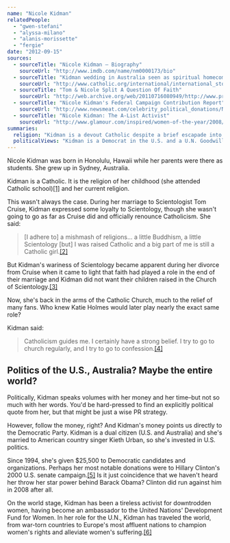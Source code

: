 ```yaml
---
name: "Nicole Kidman"
relatedPeople:
  - "gwen-stefani"
  - "alyssa-milano"
  - "alanis-morissette"
  - "fergie"
date: "2012-09-15"
sources:
  - sourceTitle: "Nicole Kidman – Biography"
    sourceUrl: "http://www.imdb.com/name/nm0000173/bio"
  - sourceTitle: "Kidman wedding in Australia seen as spiritual homecoming"
    sourceUrl: "http://www.catholic.org/international/international_story.php?id=20148"
  - sourceTitle: "Tom & Nicole Split A Question Of Faith"
    sourceUrl: "http://web.archive.org/web/20110716080949/http://www.primechoice.com/philosophy/shelp/cruise.htm"
  - sourceTitle: "Nicole Kidman's Federal Campaign Contribution Report"
    sourceUrl: "http://www.newsmeat.com/celebrity_political_donations/Nicole_Kidman.php"
  - sourceTitle: "Nicole Kidman: The A-List Activist"
    sourceUrl: "http://www.glamour.com/inspired/women-of-the-year/2008/nicole-kidman"
summaries:
  religion: "Kidman is a devout Catholic despite a brief escapade into the Church of Scientology."
  politicalViews: "Kidman is a Democrat in the U.S. and a U.N. Goodwill Ambassador to the rest of the world."
---
```


Nicole Kidman was born in Honolulu, Hawaii while her parents were there as students. She grew up in Sydney, Australia.

Kidman is a Catholic. It is the religion of her childhood (she attended Catholic school)<a class="source-citation" href="#http%3A%2F%2Fwww.imdb.com%2Fname%2Fnm0000173%2Fbio" title="Nicole Kidman – Biography">[1]</a> and her current religion.

This wasn't always the case. During her marriage to Scientologist Tom Cruise, Kidman expressed some loyalty to Scientology, though she wasn't going to go as far as Cruise did and officially renounce Catholicism. She said:

>[I adhere to] a mishmash of religions… a little Buddhism, a little Scientology [but] I was raised Catholic and a big part of me is still a Catholic girl.<a class="source-citation" href="#http%3A%2F%2Fwww.catholic.org%2Finternational%2Finternational_story.php%3Fid%3D20148" title="Kidman wedding in Australia seen as spiritual homecoming">[2]</a>

But Kidman's wariness of Scientology became apparent during her divorce from Cruise when it came to light that faith had played a role in the end of their marriage and Kidman did not want their children raised in the Church of Scientology.<a class="source-citation" href="#http%3A%2F%2Fweb.archive.org%2Fweb%2F20110716080949%2Fhttp%3A%2F%2Fwww.primechoice.com%2Fphilosophy%2Fshelp%2Fcruise.htm" title="Tom &amp; Nicole Split A Question Of Faith">[3]</a>

Now, she's back in the arms of the Catholic Church, much to the relief of many fans. Who knew Katie Holmes would later play nearly the exact same role?

Kidman said:

>Catholicism guides me. I certainly have a strong belief. I try to go to church regularly, and I try to go to confession.<a class="source-citation" href="#http%3A%2F%2Fwww.catholic.org%2Finternational%2Finternational_story.php%3Fid%3D20148" title="Kidman wedding in Australia seen as spiritual homecoming">[4]</a>

## 

## Politics of the U.S., Australia? Maybe the entire world?

Politically, Kidman speaks volumes with her money and her time–but not so much with her words. You'd be hard-pressed to find an explicitly political quote from her, but that might be just a wise PR strategy.

However, follow the money, right? And Kidman's money points us directly to the Democratic Party. Kidman is a dual citizen (U.S. and Australia) and she's married to American country singer Kieth Urban, so she's invested in U.S. politics.

Since 1994, she's given $25,500 to Democratic candidates and organizations. Perhaps her most notable donations were to Hillary Clinton's 2000 U.S. senate campaign.<a class="source-citation" href="#http%3A%2F%2Fwww.newsmeat.com%2Fcelebrity_political_donations%2FNicole_Kidman.php" title="Nicole Kidman&apos;s Federal Campaign Contribution Report">[5]</a> Is it just coincidence that we haven't heard her throw her star power behind Barack Obama? Clinton did run against him in 2008 after all.

On the world stage, Kidman has been a tireless activist for downtrodden women, having become an ambassador to the United Nations' Development Fund for Women. In her role for the U.N., Kidman has traveled the world, from war-torn countries to Europe's most affluent nations to champion women's rights and alleviate women's suffering.<a class="source-citation" href="#http%3A%2F%2Fwww.glamour.com%2Finspired%2Fwomen-of-the-year%2F2008%2Fnicole-kidman" title="Nicole Kidman: The A-List Activist">[6]</a>